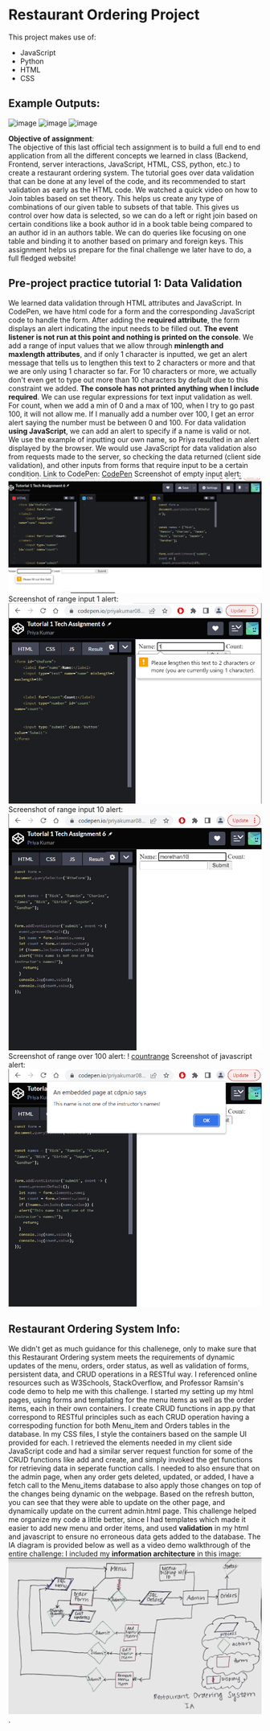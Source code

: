 # Restaurant Ordering Project  
This project makes use of:  
- JavaScript
- Python
- HTML
- CSS

## Example Outputs:    
<img width="486" alt="image" src="https://github.com/priyakumar0817/restaurant/assets/66938260/2c6b858e-1440-48fe-a680-8ae579f8b5e7">   
<img width="323" alt="image" src="https://github.com/priyakumar0817/restaurant/assets/66938260/0dc983d0-72ce-46c0-b985-53311f202755">   
<img width="250" alt="image" src="https://github.com/priyakumar0817/restaurant/assets/66938260/191898bd-b6ba-41bd-921e-1a582f616bb4">








**Objective of assignment**:   
The objective of this last official tech assignment is to build a full end to end application from all the different concepts we learned in class (Backend, Frontend, server interactions, JavaScript, HTML, CSS, python, etc.) to create a restaurant ordering system. The tutorial goes over data validation that can be done at any level of the code, and its recommended to start validation as early as the HTML code. We watched a quick video on how to Join tables based on set theory. This helps us create any type of combinations of our given table to subsets of that table. This gives us control over how data is selected, so we can do a left or right join based on certain conditions like a book author id in a book table being compared to an author id in an authors table. We can do queries like focusing on one table and binding it to another based on primary and foreign keys. This assignment helps us prepare for the final challenge we later have to do, a full fledged website! 


## **Pre-project practice tutorial 1:** Data Validation
We learned data validation through HTML attributes and JavaScript. In CodePen, we have html code for a form and the corresponding JavaScript code to handle the form. After adding the **required attribute**, the form displays an alert indicating the input needs to be filled out. **The event listener is not run at this point and nothing is printed on the console**. We add a range of input values that we allow through **minlength and maxlength attributes**, 
and if only 1 character is inputted, we get an alert message that tells us to lengthen this text to 2 characters or more and that we are only using 1 character so far. For 10 characters or more, we actually don't even get to type out more than 10 characters by default due to this constraint we added. **The console has not printed anything when I include required**. We can use regular expressions for text input validation as well. For count, when we add a min of 0 and a max of 100, when I try to go past 100, it will not allow me. If I manually add a number over 100, I get an error alert saying the number must be between 0 and 100. For data validation **using JavaScript**, we can add an alert to specify if a name is valid or not. We use the example of inputting our own name, so Priya resulted in an alert displayed by the browser. We would use JavaScript for data validation also from requests made to the server, so checking the data returned (client side validation), and other inputs from forms that require input to be a certain condition. 
Link to CodePen: [CodePen](https://codepen.io/priyakumar0817/pen/yLxaWeQ)
Screenshot of empty input alert: ![empty](images/emptyinput.png)
Screenshot of range input 1 alert: ![minmax](images/rangeinput.png)
Screenshot of range input 10 alert: ![max](images/morethan10.png)
Screenshot of range over 100 alert: ! [countrange](images/countrange.png)
Screenshot of javascript alert: ![alert](images/javascriptalert.png)

## Restaurant Ordering System Info: 
We didn't get as much guidance for this challenege, only to make sure that this Restaurant Ordering system meets the requirements of dynamic updates of the menu, orders, order status, as well as validation of forms, persistent data, and CRUD operations in a RESTful way. I referenced online resources such as W3Schools, StackOverflow, and Professor Ramsin's code demo to help me with this challenge. I started my setting up my html pages, using forms and templating for the menu items as well as the order items, each in their own containers. I create CRUD functions in app.py that correspond to RESTful principles such as each CRUD operation having a correspoding function for both Menu_item and Orders tables in the database. In my CSS files, I style the containers based on the sample UI provided for each. I retrieved the elements needed in my client side JavaScript code and had a similar server request function for some of the CRUD functions like add and create, and simply invoked the get functions for retrieving data in seperate function calls. I needed to also ensure that on the admin page, when any order gets deleted, updated, or added, I have a fetch call to the Menu_items database to also apply those changes on top of the changes being dynamic on the webpage. Based on the refresh button, you can see that they were able to update on the other page, and dynamically update on the current admin.html page. This challenge helped me organize my code a little better, since I had templates which made it easier to add new menu and order items, and used **validation** in my html and javascript to ensure no erroneous data gets added to the database. The IA diagram is provided below as well as a video demo walkthrough of the entire challenge: 
I included my **information architecture** in this image: ![IA](images/IARestaurant.png). 
